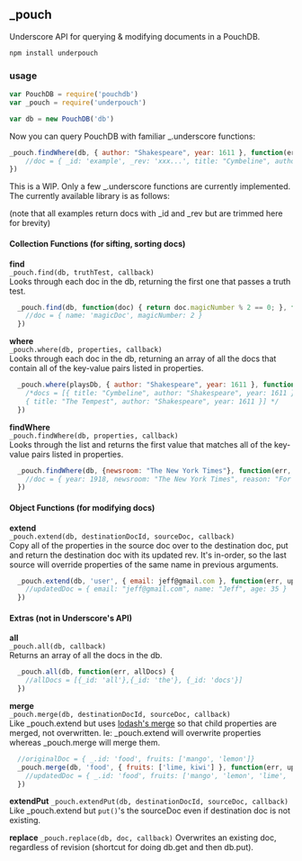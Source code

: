 ##  _pouch
Underscore API for querying & modifying documents in a PouchDB.  


```
npm install underpouch
```


### usage

```javascript
var PouchDB = require('pouchdb')
var _pouch = require('underpouch')

var db = new PouchDB('db')
```

Now you can query PouchDB with familiar _.underscore functions: 

```javascript
_pouch.findWhere(db, { author: "Shakespeare", year: 1611 }, function(err, doc) {
    //doc = { _id: 'example', _rev: 'xxx...', title: "Cymbeline", author: "Shakespeare", year: 1611 }
})
```
  
  
This is a WIP.  Only a few _.underscore functions are currently implemented.  The currently available library is as follows: 

(note that all examples return docs with _id and _rev but are trimmed here for brevity)
   
   
#### Collection Functions (for sifting, sorting docs)

**find**  
`_pouch.find(db, truthTest, callback)`    
Looks through each doc in the db, returning the first one that passes a truth test. 

```javascript
  _pouch.find(db, function(doc) { return doc.magicNumber % 2 == 0; }, function(err, doc) {
    //doc = { name: 'magicDoc', magicNumber: 2 }
  })
```
  
**where**  
`_pouch.where(db, properties, callback)`  
 Looks through each doc in the db, returning an array of all the docs that contain all of the key-value pairs listed in properties. 


```javascript
  _pouch.where(playsDb, { author: "Shakespeare", year: 1611 }, function(err, docs) {
    /*docs = [{ title: "Cymbeline", author: "Shakespeare", year: 1611 },
    { title: "The Tempest", author: "Shakespeare", year: 1611 }] */
  })
```

  
**findWhere**  
`_pouch.findWhere(db, properties, callback)`  
 Looks through the list and returns the first value that matches all of the key-value pairs listed in properties. 

```javascript
  _pouch.findWhere(db, {newsroom: "The New York Times"}, function(err, doc) {
    //doc = { year: 1918, newsroom: "The New York Times", reason: "For its public service in publishing in full so many official reports, documents and speeches by European statesmen relating to the progress and conduct of the war."}  
  })
```



   
#### Object Functions (for modifying docs)

**extend**  
`_pouch.extend(db, destinationDocId, sourceDoc, callback)`  
Copy all of the properties in the source doc over to the destination doc, put and return the destination doc with its updated rev.   It's in-order, so the last source will override properties of the same name in previous arguments. 

```javascript
  _pouch.extend(db, 'user', { email: jeff@gmail.com }, function(err, updatedDoc) {
    //updatedDoc = { email: "jeff@gmail.com", name: "Jeff", age: 35 }
  })
```


#### Extras (not in Underscore's API)

**all**   
`_pouch.all(db, callback)`  
Returns an array of all the docs in the db.  

```javascript
  _pouch.all(db, function(err, allDocs) {
    //allDocs = [{_id: 'all'},{_id: 'the'}, {_id: 'docs'}]
  })
```

**merge**  
`_pouch.merge(db, destinationDocId, sourceDoc, callback)`  
Like _pouch.extend but uses [lodash's merge](https://lodash.com/docs#merge) so that child properties are merged, not overwritten. Ie: _pouch.extend will overwrite properties whereas _pouch.merge will merge them.

```javascript
  //originalDoc = { _.id: 'food', fruits: ['mango', 'lemon']}
  _pouch.merge(db, 'food', { fruits: ['lime, kiwi'] }, function(err, updatedDoc) {
    //updatedDoc = { _.id: 'food', fruits: ['mango', 'lemon', 'lime', 'kiwi']}
  })
```

**extendPut**
`_pouch.extendPut(db, destinationDocId, sourceDoc, callback)`  
Like _pouch.extend but `put()`'s the sourceDoc even if destination doc is not existing.


**replace**
`_pouch.replace(db, doc, callback)`
Overwrites an existing doc, regardless of revision (shortcut for doing db.get and then db.put).
